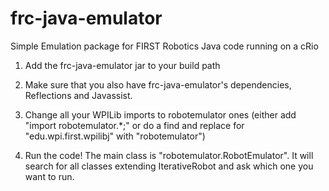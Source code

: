 frc-java-emulator
=================

Simple Emulation package for FIRST Robotics Java code running on a cRio

1. Add the frc-java-emulator jar to your build path

2. Make sure that you also have frc-java-emulator's dependencies, Reflections and Javassist.

3. Change all your WPILib imports to robotemulator ones (either add "import robotemulator.*;" or do a find and replace for "edu.wpi.first.wpilibj" with "robotemulator")

4. Run the code! The main class is "robotemulator.RobotEmulator".  It will search for all classes extending IterativeRobot and ask which one you want to run. 
